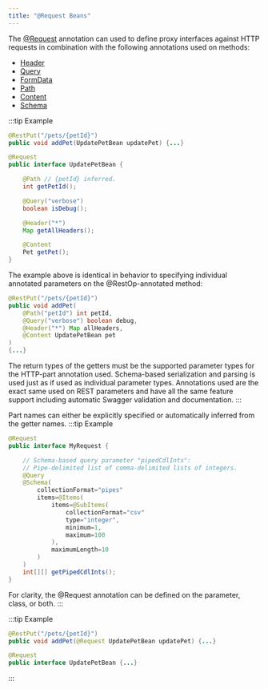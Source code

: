 ```yaml
---
title: "@Request Beans"
---
```


The [@Request](../apidocs/org/apache/juneau/http/annotation/Request.html) annotation can used to define proxy interfaces against HTTP requests in combination with the following annotations used on methods:
- [Header](../apidocs/org/apache/juneau/http/annotation/Header.html)
- [Query](../apidocs/org/apache/juneau/http/annotation/Query.html)
- [FormData](../apidocs/org/apache/juneau/http/annotation/FormData.html)
- [Path](../apidocs/org/apache/juneau/http/annotation/Path.html)
- [Content](../apidocs/org/apache/juneau/http/annotation/Content.html)
- [Schema](../apidocs/org/apache/juneau/annotation/Schema.html)

:::tip Example


```java
@RestPut("/pets/{petId}")
public void addPet(UpdatePetBean updatePet) {...}

@Request
public interface UpdatePetBean {

    @Path // {petId} inferred.
    int getPetId();

    @Query("verbose")
    boolean isDebug();

    @Header("*")
    Map getAllHeaders();

    @Content
    Pet getPet();
}
```


The example above is identical in behavior to specifying individual annotated parameters on the @RestOp-annotated method:

```java
@RestPut("/pets/{petId}")
public void addPet(
    @Path("petId") int petId,
    @Query("verbose") boolean debug,
    @Header("*") Map allHeaders,
    @Content UpdatePetBean pet
)
{...}
```


The return types of the getters must be the supported parameter types for the HTTP-part annotation used.
Schema-based serialization and parsing is used just as if used as individual parameter types.
Annotations used are the exact same used on REST parameters and have all the
same feature support including automatic Swagger validation and documentation.
:::

Part names can either be explicitly specified or automatically inferred from the getter names.
:::tip Example


```java
@Request
public interface MyRequest {

    // Schema-based query parameter "pipedCdlInts":
    // Pipe-delimited list of comma-delimited lists of integers.
    @Query
    @Schema(
        collectionFormat="pipes"
        items=@Items(
            items=@SubItems(
                collectionFormat="csv"
                type="integer",
                minimum=1,
                maximum=100
            ),
            maximumLength=10
        )
    )
    int[][] getPipedCdlInts();
}
```


For clarity, the @Request annotation can be defined on the parameter, class, or both.
:::

:::tip Example


```java
@RestPut("/pets/{petId}")
public void addPet(@Request UpdatePetBean updatePet) {...}

@Request
public interface UpdatePetBean {...}

```

:::
